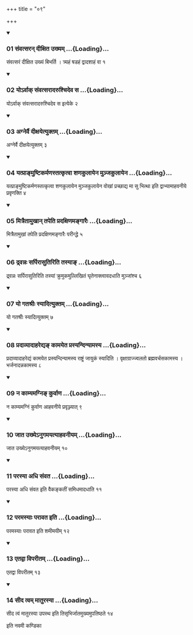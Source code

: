 +++
title = "०९"

+++

<div class="js_include" includetitle="true" newlevelforh1="3" unfilled="" url="/vedAH_yajuH/taittirIyam/sUtram/ApastambaH/shrautam/vishvAsa-prastutiH/16/09/01_saMvatsaran_dIxita_ukhyam.md">
<details open><summary><h3>01 संवत्सरन् दीक्षित उख्यम् ...{Loading}...</h3></summary>

संवत्सरं दीक्षित उख्यं बिभर्ति । त्र्यहं षडहं द्वादशाहं वा १
</details>
</div>


<div class="js_include" includetitle="true" newlevelforh1="3" unfilled="" url="/vedAH_yajuH/taittirIyam/sUtram/ApastambaH/shrautam/vishvAsa-prastutiH/16/09/02_yo-rvAk_saMvatsarAdarushchideva_sa.md">
<details open><summary><h3>02 योऽर्वाक् संवत्सरादरुश्चिदेव स ...{Loading}...</h3></summary>

योऽर्वाक् संवत्सरादरुश्चिदेव स इत्येके २
</details>
</div>


<div class="js_include" includetitle="true" newlevelforh1="3" unfilled="" url="/vedAH_yajuH/taittirIyam/sUtram/ApastambaH/shrautam/vishvAsa-prastutiH/16/09/03_agnervai_dIxayetyuktam.md">
<details open><summary><h3>03 अग्नेर्वै दीक्षयेत्युक्तम् ...{Loading}...</h3></summary>

अग्नेर्वै दीक्षयेत्युक्तम् ३
</details>
</div>


<div class="js_include" includetitle="true" newlevelforh1="3" unfilled="" url="/vedAH_yajuH/taittirIyam/sUtram/ApastambaH/shrautam/vishvAsa-prastutiH/16/09/04_yatprA~NmuShTikarmaNastatkRtvA_shaNakulAyena_munjakulAyena.md">
<details open><summary><h3>04 यत्प्राङ्मुष्टिकर्मणस्तत्कृत्वा शणकुलायेन मुञ्जकुलायेन ...{Loading}...</h3></summary>

यत्प्राङ्मुष्टिकर्मणस्तत्कृत्वा शणकुलायेन मुञ्जकुलायेन वोखां प्रच्छाद्य मा सु भित्था इति द्वाभ्यामाहवनीये प्रवृणक्ति ४
</details>
</div>


<div class="js_include" includetitle="true" newlevelforh1="3" unfilled="" url="/vedAH_yajuH/taittirIyam/sUtram/ApastambaH/shrautam/vishvAsa-prastutiH/16/09/05_mitraitAmukhAn_tapeti_pradaxiNamangAraiH.md">
<details open><summary><h3>05 मित्रैतामुखान् तपेति प्रदक्षिणमङ्गारैः ...{Loading}...</h3></summary>

मित्रैतामुखां तपेति प्रदक्षिणमङ्गारैः परीन्द्धे ५
</details>
</div>


<div class="js_include" includetitle="true" newlevelforh1="3" unfilled="" url="/vedAH_yajuH/taittirIyam/sUtram/ApastambaH/shrautam/vishvAsa-prastutiH/16/09/06_drvannaH_sarpirAsutiriti_tasyA~N.md">
<details open><summary><h3>06 द्र्वन्नः सर्पिरासुतिरिति तस्याङ् ...{Loading}...</h3></summary>

द्र्वन्नः सर्पिरासुतिरिति तस्यां क्रुमुकमुल्लिखितं घृतेनाक्त्वावदधाति मुञ्जांश्च ६
</details>
</div>


<div class="js_include" includetitle="true" newlevelforh1="3" unfilled="" url="/vedAH_yajuH/taittirIyam/sUtram/ApastambaH/shrautam/vishvAsa-prastutiH/16/09/07_yo_gatashrIH_syAdityuktam.md">
<details open><summary><h3>07 यो गतश्रीः स्यादित्युक्तम् ...{Loading}...</h3></summary>

यो गतश्रीः स्यादित्युक्तम् ७
</details>
</div>


<div class="js_include" includetitle="true" newlevelforh1="3" unfilled="" url="/vedAH_yajuH/taittirIyam/sUtram/ApastambaH/shrautam/vishvAsa-prastutiH/16/09/08_pradAvyAdAharedya~N_kAmayeta_prasyandinyAmasya.md">
<details open><summary><h3>08 प्रदाव्यादाहरेद्यङ् कामयेत प्रस्यन्दिन्यामस्य ...{Loading}...</h3></summary>

प्रदाव्यादाहरेद्यं कामयेत प्रस्यन्दिन्यामस्य राष्ट्रं जायुकं स्यादिति । वृक्षाग्राज्ज्वलतो ब्रह्मवर्चसकामस्य । भर्जनादन्नकामस्य ८
</details>
</div>


<div class="js_include" includetitle="true" newlevelforh1="3" unfilled="" url="/vedAH_yajuH/taittirIyam/sUtram/ApastambaH/shrautam/vishvAsa-prastutiH/16/09/09_na_kAmyamagni~N_kurvANa.md">
<details open><summary><h3>09 न काम्यमग्निङ् कुर्वाण ...{Loading}...</h3></summary>

न काम्यमग्निं कुर्वाण आहवनीये प्रवृञ्ज्यात् ९
</details>
</div>


<div class="js_include" includetitle="true" newlevelforh1="3" unfilled="" url="/vedAH_yajuH/taittirIyam/sUtram/ApastambaH/shrautam/vishvAsa-prastutiH/16/09/10_jAta_ukhye-nugamayatyAhavanIyam.md">
<details open><summary><h3>10 जात उख्येऽनुगमयत्याहवनीयम् ...{Loading}...</h3></summary>

जात उख्येऽनुगमयत्याहवनीयम् १०
</details>
</div>


<div class="js_include" includetitle="true" newlevelforh1="3" unfilled="" url="/vedAH_yajuH/taittirIyam/sUtram/ApastambaH/shrautam/vishvAsa-prastutiH/16/09/11_parasyA_adhi_saMvata.md">
<details open><summary><h3>11 परस्या अधि संवत ...{Loading}...</h3></summary>

परस्या अधि संवत इति वैकङ्कतीं समिधमादधाति ११
</details>
</div>


<div class="js_include" includetitle="true" newlevelforh1="3" unfilled="" url="/vedAH_yajuH/taittirIyam/sUtram/ApastambaH/shrautam/vishvAsa-prastutiH/16/09/12_paramasyAH_parAvata_iti.md">
<details open><summary><h3>12 परमस्याः परावत इति ...{Loading}...</h3></summary>

परमस्याः परावत इति शमीमयीम् १२
</details>
</div>


<div class="js_include" includetitle="true" newlevelforh1="3" unfilled="" url="/vedAH_yajuH/taittirIyam/sUtram/ApastambaH/shrautam/vishvAsa-prastutiH/16/09/13_etadvA_viparItam.md">
<details open><summary><h3>13 एतद्वा विपरीतम् ...{Loading}...</h3></summary>

एतद्वा विपरीतम् १३
</details>
</div>


<div class="js_include" includetitle="true" newlevelforh1="3" unfilled="" url="/vedAH_yajuH/taittirIyam/sUtram/ApastambaH/shrautam/vishvAsa-prastutiH/16/09/14_sIda_tvam_mAturasyA.md">
<details open><summary><h3>14 सीद त्वम् मातुरस्या ...{Loading}...</h3></summary>

सीद त्वं मातुरस्या उपस्थ इति तिसृभिर्जातमुख्यमुपतिष्ठते १४
</details>
</div>



  
इति नवमी कण्डिका 
